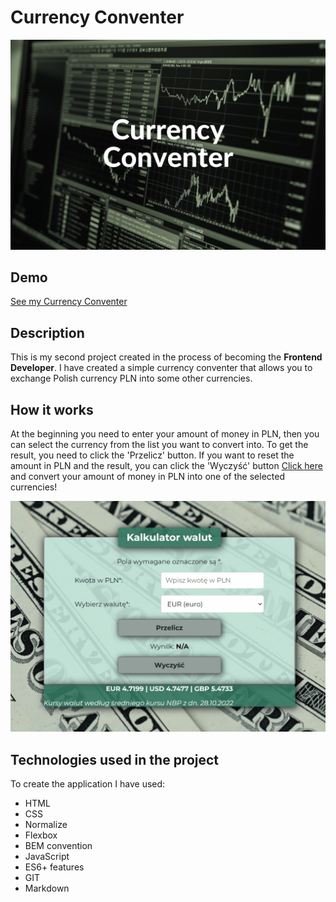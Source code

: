 # Currency Conventer
![Currency Conventer](https://github.com/justynaboesche/Currency-conventer/blob/dbe0dc8f01a9d79b833c15eee529908ac729c0be/images/Currency%20Conventer.png)
## Demo
[See my Currency Conventer](https://justynaboesche.github.io/Currency-conventer/)
## Description
This is my second project created in the process of becoming the **Frontend Developer**. I have created a simple currency conventer that allows you to exchange Polish currency PLN into some other currencies.
## How it works
At the beginning you need to enter your amount of money in PLN, then you can select the currency from the list you want to convert into. To get the result, you need to click the 'Przelicz' button. If you want to reset the amount in PLN and the result, you can click the 'Wyczyść' button  [Click here](https://justynaboesche.github.io/Currency-conventer) and convert your amount of money in PLN into one of the selected currencies!

![Homepage GIF](images/GIF_CurrencyConventer.gif)
## Technologies used in the project
To create the application I have used:
- HTML
- CSS
- Normalize
- Flexbox
- BEM convention
- JavaScript
- ES6+ features
- GIT
- Markdown

